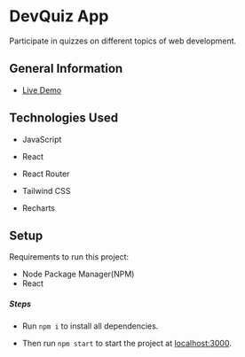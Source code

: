 <h1>DevQuiz App</h1>
<p>Participate in quizzes on different topics of web development.</p><h2>General Information</h2>
<ul>
<li><a href="https://dev-quizzz.netlify.app/" target="_blank">Live Demo</a></li>
</ul><h2>Technologies Used</h2>
<ul>
<li>JavaScript</li>
</ul><ul>
<li>React</li>
</ul><ul>
<li>React Router</li>
</ul><ul>
<li>Tailwind CSS</li>
</ul><ul>
<li>Recharts</li>
</ul><h2>Setup</h2>
<p>Requirements to run this project:</p>
<ul>
<li>Node Package Manager(NPM)</li>
<li>React</li>
</ul><h5>Steps</h5><ul>
<li>Run <code>npm i</code> to install all dependencies.</li>
</ul><ul>
<li>Then run <code>npm start</code> to start the project at <a href="http://localhost:3000/">localhost:3000</a>.</li>
</ul>
